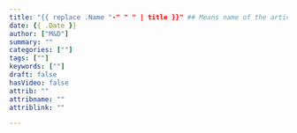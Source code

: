 ```yaml
---
title: "{{ replace .Name "-" " " | title }}" ## Means name of the article is filename
date: {{ .Date }}
author: ["M&D"]
summary: ""
categories: [""]
tags: [""]
keywords: [""]
draft: false
hasVideo: false
attrib: ""
attribname: ""
attriblink: ""

---
```

